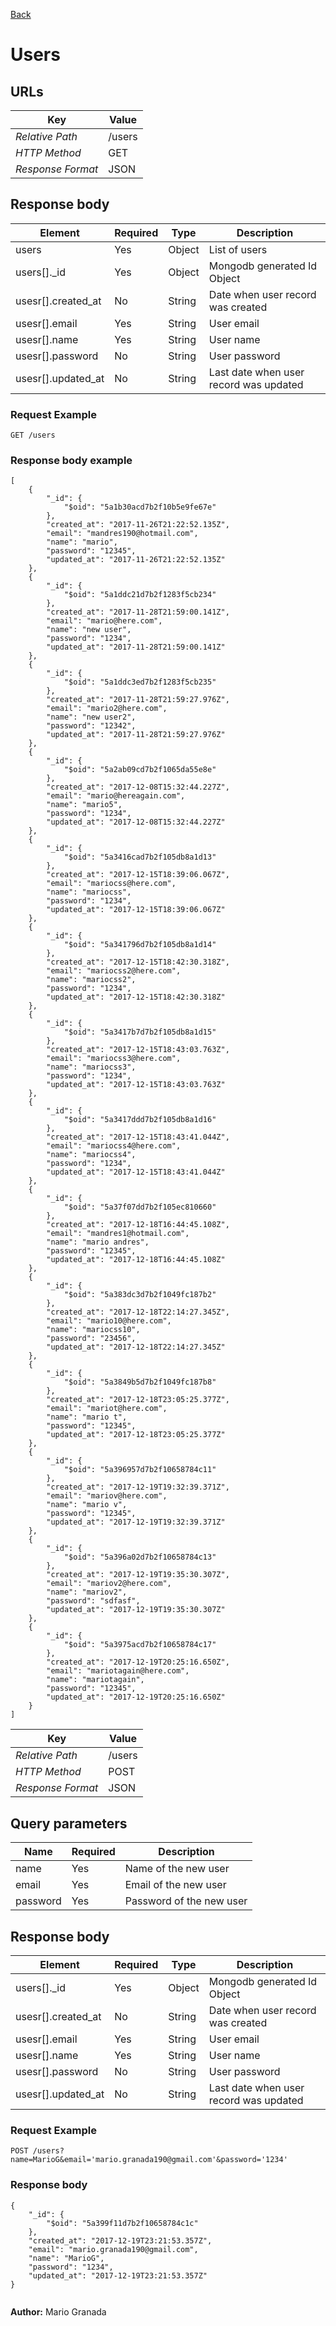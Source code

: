[Back](../README.md)

Users
======

URLs
----

Key                     | Value
------------------------|----------------------------------------------
*Relative Path*         | /users
*HTTP Method*           | GET
*Response Format*       | JSON

Response body
--------------

| Element            | Required | Type    | Description                            |
|--------------------|----------|---------|----------------------------------------|
| users              | Yes      | Object  | List of users                          |
| users[]._id        | Yes      | Object  | Mongodb generated Id Object            |
| usesr[].created_at | No       | String  | Date when user record was created      |
| usesr[].email      | Yes      | String  | User email                             |
| usesr[].name       | Yes      | String  | User name                              |
| usesr[].password   | No       | String  | User password                          |
| usesr[].updated_at | No       | String  | Last date when user record was updated |


### Request Example

```GET /users```

### Response body example

```
[
    {
        "_id": {
            "$oid": "5a1b30acd7b2f10b5e9fe67e"
        },
        "created_at": "2017-11-26T21:22:52.135Z",
        "email": "mandres190@hotmail.com",
        "name": "mario",
        "password": "12345",
        "updated_at": "2017-11-26T21:22:52.135Z"
    },
    {
        "_id": {
            "$oid": "5a1ddc21d7b2f1283f5cb234"
        },
        "created_at": "2017-11-28T21:59:00.141Z",
        "email": "mario@here.com",
        "name": "new user",
        "password": "1234",
        "updated_at": "2017-11-28T21:59:00.141Z"
    },
    {
        "_id": {
            "$oid": "5a1ddc3ed7b2f1283f5cb235"
        },
        "created_at": "2017-11-28T21:59:27.976Z",
        "email": "mario2@here.com",
        "name": "new user2",
        "password": "12342",
        "updated_at": "2017-11-28T21:59:27.976Z"
    },
    {
        "_id": {
            "$oid": "5a2ab09cd7b2f1065da55e8e"
        },
        "created_at": "2017-12-08T15:32:44.227Z",
        "email": "mario@hereagain.com",
        "name": "mario5",
        "password": "1234",
        "updated_at": "2017-12-08T15:32:44.227Z"
    },
    {
        "_id": {
            "$oid": "5a3416cad7b2f105db8a1d13"
        },
        "created_at": "2017-12-15T18:39:06.067Z",
        "email": "mariocss@here.com",
        "name": "mariocss",
        "password": "1234",
        "updated_at": "2017-12-15T18:39:06.067Z"
    },
    {
        "_id": {
            "$oid": "5a341796d7b2f105db8a1d14"
        },
        "created_at": "2017-12-15T18:42:30.318Z",
        "email": "mariocss2@here.com",
        "name": "mariocss2",
        "password": "1234",
        "updated_at": "2017-12-15T18:42:30.318Z"
    },
    {
        "_id": {
            "$oid": "5a3417b7d7b2f105db8a1d15"
        },
        "created_at": "2017-12-15T18:43:03.763Z",
        "email": "mariocss3@here.com",
        "name": "mariocss3",
        "password": "1234",
        "updated_at": "2017-12-15T18:43:03.763Z"
    },
    {
        "_id": {
            "$oid": "5a3417ddd7b2f105db8a1d16"
        },
        "created_at": "2017-12-15T18:43:41.044Z",
        "email": "mariocss4@here.com",
        "name": "mariocss4",
        "password": "1234",
        "updated_at": "2017-12-15T18:43:41.044Z"
    },
    {
        "_id": {
            "$oid": "5a37f07dd7b2f105ec810660"
        },
        "created_at": "2017-12-18T16:44:45.108Z",
        "email": "mandres1@hotmail.com",
        "name": "mario andres",
        "password": "12345",
        "updated_at": "2017-12-18T16:44:45.108Z"
    },
    {
        "_id": {
            "$oid": "5a383dc3d7b2f1049fc187b2"
        },
        "created_at": "2017-12-18T22:14:27.345Z",
        "email": "mario10@here.com",
        "name": "mariocss10",
        "password": "23456",
        "updated_at": "2017-12-18T22:14:27.345Z"
    },
    {
        "_id": {
            "$oid": "5a3849b5d7b2f1049fc187b8"
        },
        "created_at": "2017-12-18T23:05:25.377Z",
        "email": "mariot@here.com",
        "name": "mario t",
        "password": "12345",
        "updated_at": "2017-12-18T23:05:25.377Z"
    },
    {
        "_id": {
            "$oid": "5a396957d7b2f10658784c11"
        },
        "created_at": "2017-12-19T19:32:39.371Z",
        "email": "mariov@here.com",
        "name": "mario v",
        "password": "12345",
        "updated_at": "2017-12-19T19:32:39.371Z"
    },
    {
        "_id": {
            "$oid": "5a396a02d7b2f10658784c13"
        },
        "created_at": "2017-12-19T19:35:30.307Z",
        "email": "mariov2@here.com",
        "name": "mariov2",
        "password": "sdfasf",
        "updated_at": "2017-12-19T19:35:30.307Z"
    },
    {
        "_id": {
            "$oid": "5a3975acd7b2f10658784c17"
        },
        "created_at": "2017-12-19T20:25:16.650Z",
        "email": "mariotagain@here.com",
        "name": "mariotagain",
        "password": "12345",
        "updated_at": "2017-12-19T20:25:16.650Z"
    }
]

```

Key                     | Value
------------------------|----------------------------------------------
*Relative Path*         | /users
*HTTP Method*           | POST
*Response Format*       | JSON

Query parameters
-----------------

| Name            | Required |  Description                        |
|-----------------|----------|-------------------------------------|
| name            | Yes      | Name of the new user                |
| email           | Yes      | Email of the new user               |
| password        | Yes      | Password of the new user            |

Response body
--------------

| Element            | Required | Type    | Description                            |
|--------------------|----------|---------|----------------------------------------|
| users[]._id        | Yes      | Object  | Mongodb generated Id Object            |
| usesr[].created_at | No       | String  | Date when user record was created      |
| usesr[].email      | Yes      | String  | User email                             |
| usesr[].name       | Yes      | String  | User name                              |
| usesr[].password   | No       | String  | User password                          |
| usesr[].updated_at | No       | String  | Last date when user record was updated |


### Request Example
``` POST /users?name=MarioG&email='mario.granada190@gmail.com'&password='1234' ```

### Response body

```
{
    "_id": {
        "$oid": "5a399f11d7b2f10658784c1c"
    },
    "created_at": "2017-12-19T23:21:53.357Z",
    "email": "mario.granada190@gmail.com",
    "name": "MarioG",
    "password": "1234",
    "updated_at": "2017-12-19T23:21:53.357Z"
}


```

**Author:** Mario Granada
